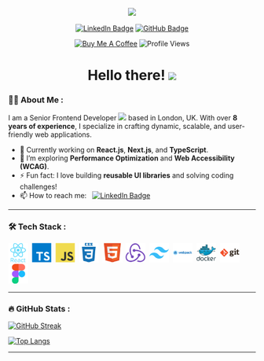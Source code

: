 <p align="center"><img src="https://media.giphy.com/media/M9gbBd9nbDrOTu1Mqx/giphy.gif" width="100"/></p>
<p align="center">
<a href="https://www.linkedin.com/in/raviteja-manchala-55590ba4/"><img src="https://img.shields.io/badge/LinkedIn-blue?style=for-the-badge&logo=linkedin&logoColor=white" alt="LinkedIn Badge"></a>
<a href="https://github.com/ravitejamanchala" target="_blank"><img src="https://img.shields.io/badge/GitHub-black?style=for-the-badge&logo=github&logoColor=white" alt="GitHub Badge"></a>
</p>
<p align="center">
<a href="https://buymeacoffee.com/raviteja00e" target="_blank"><img src="https://cdn.buymeacoffee.com/buttons/default-orange.png" alt="Buy Me A Coffee" height="41" width="174"></a>
<img src="https://komarev.com/ghpvc/?username=ravitejamanchala&style=flat-square&color=blue" alt="Profile Views">
</p>

<h1 align="center">Hello there! <img src="https://media.giphy.com/media/hvRJCLFzcasrR4ia7z/giphy.gif" width="40"></h1>

### 👨‍💻 About Me :

I am a Senior Frontend Developer <img src="https://media.giphy.com/media/WUlplcMpOCEmTGBtBW/giphy.gif" width="30"> based in London, UK. With over **8 years of experience**, I specialize in crafting dynamic, scalable, and user-friendly web applications.

- 🔭 Currently working on **React.js**, **Next.js**, and **TypeScript**.
- 🌱 I’m exploring **Performance Optimization** and **Web Accessibility (WCAG)**.
- ⚡ Fun fact: I love building **reusable UI libraries** and solving coding challenges!
- 📫 How to reach me: &nbsp; [![LinkedIn Badge](https://img.shields.io/badge/-Raviteja-blue?style=flat&logo=Linkedin&logoColor=white)](https://www.linkedin.com/in/raviteja-manchala-55590ba4/)

---

### 🛠 Tech Stack :

<p>
<img src="https://github.com/devicons/devicon/blob/master/icons/react/react-original-wordmark.svg" title="React" alt="React" width="40" height="40"/>&nbsp;
<img src="https://github.com/devicons/devicon/blob/master/icons/typescript/typescript-original.svg" title="TypeScript" alt="TypeScript" width="40" height="40"/>&nbsp;
<img src="https://github.com/devicons/devicon/blob/master/icons/javascript/javascript-original.svg" title="JavaScript" alt="JavaScript" width="40" height="40"/>&nbsp;
<img src="https://github.com/devicons/devicon/blob/master/icons/css3/css3-plain-wordmark.svg"  title="CSS3" alt="CSS" width="40" height="40"/>&nbsp;
<img src="https://github.com/devicons/devicon/blob/master/icons/html5/html5-original.svg" title="HTML5" alt="HTML" width="40" height="40"/>&nbsp;
<img src="https://github.com/devicons/devicon/blob/master/icons/redux/redux-original.svg" title="Redux" alt="Redux" width="40" height="40"/>&nbsp;
<img src="https://github.com/devicons/devicon/blob/master/icons/tailwindcss/tailwindcss-plain.svg" title="Tailwind CSS" alt="Tailwind CSS" width="40" height="40"/>&nbsp;
<img src="https://github.com/devicons/devicon/blob/master/icons/webpack/webpack-original-wordmark.svg" title="Webpack" alt="Webpack" width="40" height="40"/>&nbsp;
<img src="https://github.com/devicons/devicon/blob/master/icons/docker/docker-original-wordmark.svg" title="Docker" alt="Docker" width="40" height="40"/>&nbsp;
<img src="https://github.com/devicons/devicon/blob/master/icons/git/git-original-wordmark.svg" title="Git" alt="Git" width="40" height="40"/>&nbsp;
<img src="https://github.com/devicons/devicon/blob/master/icons/figma/figma-original.svg" title="Figma" alt="Figma" width="40" height="40"/>&nbsp;
</p>

---

### 🔥 GitHub Stats :

[![GitHub Streak](http://github-readme-streak-stats.herokuapp.com?user=ravitejamanchala&theme=dark&background=000000)](https://git.io/streak-stats)

[![Top Langs](https://github-readme-stats.vercel.app/api/top-langs/?username=ravitejamanchala&layout=compact&theme=vision-friendly-dark)](https://github.com/anuraghazra/github-readme-stats)

---

